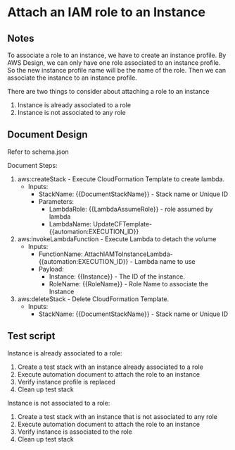 # Attach an IAM role to an Instance

## Notes

To associate a role to an instance, we have to create an instance profile.
By AWS Design, we can only have one role associated to an instance profile. 
So the new instance profile name will be the name of the role. 
Then we can associate the instance to an instance profile.

There are two things to consider about attaching a role to an instance
1. Instance is already associated to a role
2. Instance is not associated to any role

## Document Design

Refer to schema.json

Document Steps:
1. aws:createStack - Execute CloudFormation Template to create lambda.
   * Inputs:
     * StackName: {{DocumentStackName}} - Stack name or Unique ID
     * Parameters: 
       * LambdaRole: {{LambdaAssumeRole}} - role assumed by lambda
       * LambdaName: UpdateCFTemplate-{{automation:EXECUTION_ID}}
2. aws:invokeLambdaFunction - Execute Lambda to detach the volume
   * Inputs:
     * FunctionName: AttachIAMToInstanceLambda-{{automation:EXECUTION_ID}} - Lambda name to use
     * Payload:
        * Instance: {{Instance}} - The ID of the instance.
        * RoleName: {{RoleName}} - Role Name to associate the Instance
3. aws:deleteStack - Delete CloudFormation Template.
   * Inputs:
     * StackName: {{DocumentStackName}} - Stack name or Unique ID

## Test script

Instance is already associated to a role:
  1. Create a test stack with an instance already associated to a role
  2. Execute automation document to attach the role to an instance
  3. Verify instance profile is replaced
  4. Clean up test stack

Instance is not associated to a role:
  1. Create a test stack with an instance that is not associated to any role
  2. Execute automation document to attach the role to an instance
  3. Verify instance is associated to the role
  4. Clean up test stack

